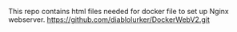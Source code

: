 This repo contains html files needed for docker file to set up Nginx webserver.
https://github.com/diablolurker/DockerWebV2.git
